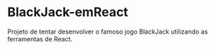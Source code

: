 # BlackJack-emReact
Projeto de tentar desenvolver o famoso jogo BlackJack utilizando as ferramentas de React.
